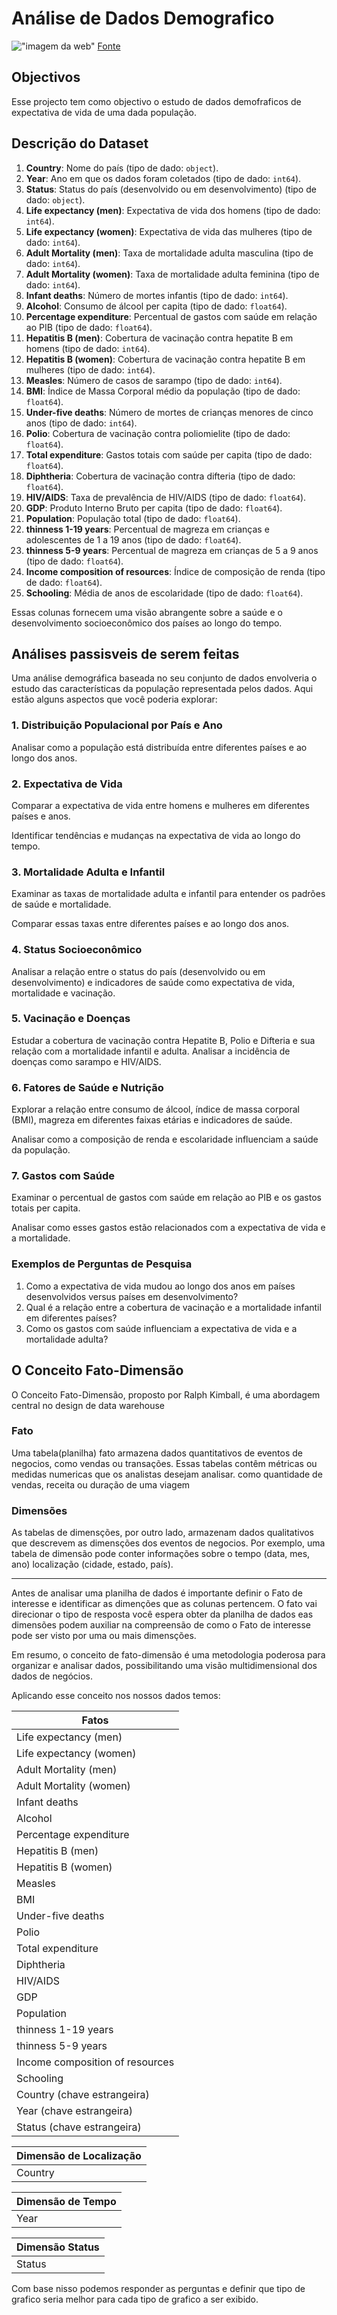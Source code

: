# Análise de Dados Demografico

!["imagem da web"](https://cognatis.com.br/wp-content/uploads/2015/11/2022-04-Post-Demografia-banner.jpg)
[Fonte](https://cognatis.com.br/a-importancia-dos-dados-demograficos-para-entender-o-mercado/)

## Objectivos

Esse projecto tem como objectivo o estudo de dados demofraficos de expectativa de vida de uma dada população.

## Descrição do Dataset

1. **Country**: Nome do país (tipo de dado: `object`).
2. **Year**: Ano em que os dados foram coletados (tipo de dado: `int64`).
3. **Status**: Status do país (desenvolvido ou em desenvolvimento) (tipo de dado: `object`).
4. **Life expectancy (men)**: Expectativa de vida dos homens (tipo de dado: `int64`).
5. **Life expectancy (women)**: Expectativa de vida das mulheres (tipo de dado: `int64`).
6. **Adult Mortality (men)**: Taxa de mortalidade adulta masculina (tipo de dado: `int64`).
7. **Adult Mortality (women)**: Taxa de mortalidade adulta feminina (tipo de dado: `int64`).
8. **Infant deaths**: Número de mortes infantis (tipo de dado: `int64`).
9. **Alcohol**: Consumo de álcool per capita (tipo de dado: `float64`).
10. **Percentage expenditure**: Percentual de gastos com saúde em relação ao PIB (tipo de dado: `float64`).
11. **Hepatitis B (men)**: Cobertura de vacinação contra hepatite B em homens (tipo de dado: `int64`).
12. **Hepatitis B (women)**: Cobertura de vacinação contra hepatite B em mulheres (tipo de dado: `int64`).
13. **Measles**: Número de casos de sarampo (tipo de dado: `int64`).
14. **BMI**: Índice de Massa Corporal médio da população (tipo de dado: `float64`).
15. **Under-five deaths**: Número de mortes de crianças menores de cinco anos (tipo de dado: `int64`).
16. **Polio**: Cobertura de vacinação contra poliomielite (tipo de dado: `float64`).
17. **Total expenditure**: Gastos totais com saúde per capita (tipo de dado: `float64`).
18. **Diphtheria**: Cobertura de vacinação contra difteria (tipo de dado: `float64`).
19. **HIV/AIDS**: Taxa de prevalência de HIV/AIDS (tipo de dado: `float64`).
20. **GDP**: Produto Interno Bruto per capita (tipo de dado: `float64`).
21. **Population**: População total (tipo de dado: `float64`).
22. **thinness 1-19 years**: Percentual de magreza em crianças e adolescentes de 1 a 19 anos (tipo de dado: `float64`).
23. **thinness 5-9 years**: Percentual de magreza em crianças de 5 a 9 anos (tipo de dado: `float64`).
24. **Income composition of resources**: Índice de composição de renda (tipo de dado: `float64`).
25. **Schooling**: Média de anos de escolaridade (tipo de dado: `float64`).

Essas colunas fornecem uma visão abrangente sobre a saúde e o desenvolvimento socioeconômico dos países ao longo do tempo.

## Análises passisveis de serem feitas

Uma análise demográfica baseada no seu conjunto de dados envolveria o estudo das características da população representada pelos dados. Aqui estão alguns aspectos que você poderia explorar:

### 1. Distribuição Populacional por País e Ano

Analisar como a população está distribuída entre diferentes países e ao longo dos anos.

### 2. Expectativa de Vida

Comparar a expectativa de vida entre homens e mulheres em diferentes países e anos.

Identificar tendências e mudanças na expectativa de vida ao longo do tempo.

### 3. Mortalidade Adulta e Infantil

Examinar as taxas de mortalidade adulta e infantil para entender os padrões de saúde e mortalidade.

Comparar essas taxas entre diferentes países e ao longo dos anos.

### 4. Status Socioeconômico

Analisar a relação entre o status do país (desenvolvido ou em desenvolvimento) e indicadores de saúde como expectativa de vida, mortalidade e vacinação.

### 5. Vacinação e Doenças

Estudar a cobertura de vacinação contra Hepatite B, Polio e Difteria e sua relação com a mortalidade infantil e adulta.
Analisar a incidência de doenças como sarampo e HIV/AIDS.

### 6. Fatores de Saúde e Nutrição

Explorar a relação entre consumo de álcool, índice de massa corporal (BMI), magreza em diferentes faixas etárias e indicadores de saúde.

Analisar como a composição de renda e escolaridade influenciam a saúde da população.

### 7. Gastos com Saúde

Examinar o percentual de gastos com saúde em relação ao PIB e os gastos totais per capita.

Analisar como esses gastos estão relacionados com a expectativa de vida e a mortalidade.

### Exemplos de Perguntas de Pesquisa

1. Como a expectativa de vida mudou ao longo dos anos em países desenvolvidos versus países em desenvolvimento?
2. Qual é a relação entre a cobertura de vacinação e a mortalidade infantil em diferentes países?
3. Como os gastos com saúde influenciam a expectativa de vida e a mortalidade adulta?

## O Conceito Fato-Dimensão

O Conceito Fato-Dimensão, proposto por Ralph Kimball, é uma abordagem central no design de data warehouse

### Fato

Uma  tabela(planilha) fato armazena dados quantitativos de eventos de negocios, como vendas ou transações. Essas tabelas contêm métricas ou medidas numericas que os analistas desejam analisar. como quantidade de vendas, receita ou duração de uma viagem

### Dimensões

As tabelas de dimensções, por outro lado, armazenam dados qualitativos que descrevem as dimensções dos eventos de negocios. Por exemplo, uma tabela de dimensão pode conter informações sobre o tempo (data, mes, ano) localização (cidade, estado, país).

---

Antes de analisar uma planilha de dados é importante definir o Fato de interesse e identificar as dimenções que as colunas pertencem. O fato vai direcionar o tipo de resposta você espera obter da planilha de dados eas dimensões podem auxiliar na compreensão de como o Fato de interesse pode ser visto por uma ou mais dimensções.

Em resumo, o conceito de fato-dimensão é uma metodologia poderosa para organizar e analisar dados, possibilitando uma visão multidimensional dos dados de negócios.

Aplicando esse conceito nos nossos dados temos:

 | **Fatos**                        |
|----------------------------------|
| Life expectancy (men)            |
| Life expectancy (women)          |
| Adult Mortality (men)            |
| Adult Mortality (women)          |
| Infant deaths                    |
| Alcohol                          |
| Percentage expenditure           |
| Hepatitis B (men)                |
| Hepatitis B (women)              |
| Measles                          |
| BMI                              |
| Under-five deaths                |
| Polio                            |
| Total expenditure                |
| Diphtheria                       |
| HIV/AIDS                         |
| GDP                              |
| Population                       |
| thinness 1-19 years              |
| thinness 5-9 years               |
| Income composition of resources  |
| Schooling                        |
| Country (chave estrangeira)      |
| Year (chave estrangeira)         |
| Status (chave estrangeira)       |

| **Dimensão de Localização** |
|-------------------|
| Country           |

| **Dimensão de Tempo** |
|------------------|
| Year             |

| **Dimensão Status** |
|---------------------|
| Status              |

Com base nisso podemos responder as perguntas e definir que tipo de grafico seria melhor para cada tipo de grafico a ser exibido.
